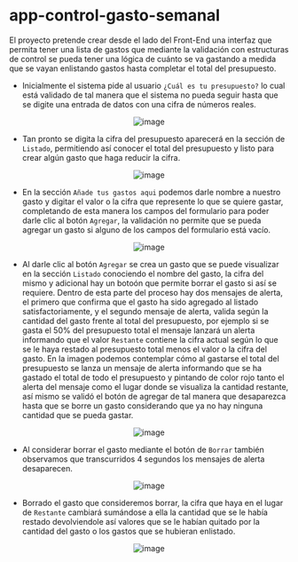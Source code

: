 # app-control-gasto-semanal
El proyecto pretende crear desde el lado del Front-End una interfaz que permita tener una lista de gastos que mediante la validación con estructuras de control se pueda tener una lógica de cuánto se va gastando a medida que se vayan enlistando gastos hasta completar el total del presupuesto.

+ Inicialmente el sistema pide al usuario ```¿Cuál es tu presupuesto?``` lo cual está validado de tal manera que el sistema no pueda seguir hasta que se digite una entrada de datos con una cifra de números reales.

<div align="center">
  
![image](https://user-images.githubusercontent.com/53632260/208369482-68c61cd1-8c9b-47a3-a565-145f9e005819.png)
  
</div>

+ Tan pronto se digita la cifra del presupuesto aparecerá en la sección de ```Listado```, permitiendo así conocer el total del presupuesto y listo para crear algún gasto que haga reducir la cifra.

<div align="center">

![image](https://user-images.githubusercontent.com/53632260/208357271-47794c2d-c9ca-4e81-9e1b-da6064c9523c.png)
  
</div>  

+ En la sección ```Añade tus gastos aqui``` podemos darle nombre a nuestro gasto y digitar el valor o la cifra que represente lo que se quiere gastar, completando de esta manera los campos del formulario para poder darle clic al botón ```Agregar```, la validación no permite que se pueda agregar un gasto si alguno de los campos del formulario está vacío.

<div align="center">

![image](https://user-images.githubusercontent.com/53632260/208369635-3e17cab2-07dc-424f-9989-e911ad1f12af.png)
  
</div>

+ Al darle clic al botón ```Agregar``` se crea un gasto que se puede visualizar en la sección ```Listado``` conociendo el nombre del gasto, la cifra del mismo y adicional hay un botoón que permite borrar el gasto si así se requiere. Dentro de esta parte del proceso hay dos mensajes de alerta, el primero que confirma que el gasto ha sido agregado al listado satisfactoriamente, y el segundo mensaje de alerta, valida según la cantidad del gasto frente al total del presupuesto, por ejemplo si se gasta el 50% del presupuesto total el mensaje lanzará un alerta informando que el valor ```Restante``` contiene la cifra actual según lo que se le haya restado al presupuesto total menos el valor o la cifra del gasto. En la imagen podemos contemplar cómo al gastarse el total del presupuesto se lanza un mensaje de alerta informando que se ha gastado el total de todo el presupuesto y pintando de color rojo tanto el alerta del mensaje como el lugar donde se visualiza la cantidad restante, así mismo se validó el botón de agregar de tal manera que desaparezca hasta que se borre un gasto considerando que ya no hay ninguna cantidad que se pueda gastar.

<div align="center">
  
![image](https://user-images.githubusercontent.com/53632260/208357333-776194d0-e904-4694-a2a1-8aa7115b50c3.png)
  
</div>

+ Al considerar borrar el gasto mediante el botón de ```Borrar``` también observamos que transcurridos 4 segundos los mensajes de alerta desaparecen.

<div align="center">
  
![image](https://user-images.githubusercontent.com/53632260/208357361-a4b5d65b-9712-4bec-b26e-c2f185c581bf.png)
  
</div>

+ Borrado el gasto que consideremos borrar, la cifra que haya en el lugar de ```Restante``` cambiará sumándose a ella la cantidad que se le había restado devolviendole así valores que se le habían quitado por la cantidad del gasto o los gastos que se hubieran enlistado.

<div align="center">
  
![image](https://user-images.githubusercontent.com/53632260/208369831-490c3213-d5af-4441-b4e3-6623b77e1e4e.png)
 
</div>    
